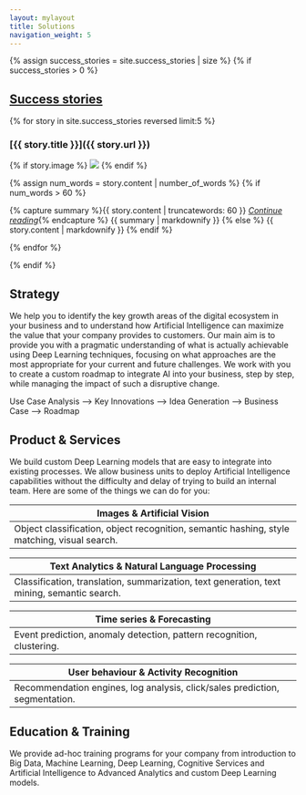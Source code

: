 ```yaml
---
layout: mylayout
title: Solutions
navigation_weight: 5
---
```


{% assign success_stories = site.success_stories | size %}
{% if success_stories > 0 %}

## [Success stories](/success_stories.html)

{% for story in site.success_stories reversed limit:5 %}
### [{{ story.title }}]({{ story.url }})

{% if story.image %}
<img src="/assets/{{story.image}}" class="success_story_small"/>
{% endif %}

{% assign num_words = story.content | number_of_words %}
{% if num_words > 60 %}

{% capture summary %}{{ story.content | truncatewords: 60 }} 
<em><a href="{{ story.url }}">Continue reading</a></em>{% endcapture %}
{{ summary | markdownify }} 
{% else %}
{{ story.content | markdownify }}
{% endif %}

<div class='clear'></div>

{% endfor %}

{% endif %}

## Strategy

We help you to identify the key growth areas of the digital ecosystem in your business and to understand how Artificial Intelligence can maximize the value that your company provides to customers. Our main aim is to provide you with a pragmatic understanding of what is actually achievable using Deep Learning techniques, focusing on what approaches are the most appropriate for your current and future challenges. We work with you to create a custom roadmap to integrate AI into your business, step by step, while managing the impact of such a disruptive change.

<div class="slogan">
    <p>Use Case Analysis ⟶ Key Innovations ⟶ Idea Generation ⟶ Business Case ⟶ Roadmap</p>
</div>
 
## Product & Services

We build custom Deep Learning models that are easy to integrate into existing processes. We allow business units to deploy Artificial Intelligence capabilities without the difficulty and delay of trying to build an internal team. Here are some of the things we can do for you:

| Images & Artificial Vision |
|-|
| Object classification, object recognition, semantic hashing, style matching, visual search. |


| Text Analytics & Natural Language Processing |
|-|
| Classification, translation, summarization, text generation, text mining, semantic search. |


| Time series & Forecasting |
|-|
| Event prediction, anomaly detection, pattern recognition, clustering. |


| User behaviour & Activity Recognition |
|-|
| Recommendation engines, log analysis, click/sales prediction, segmentation. |

## Education & Training

We provide ad-hoc training programs for your company from introduction to Big Data, Machine Learning, Deep Learning, Cognitive Services and Artificial Intelligence to Advanced Analytics and custom Deep Learning models.
